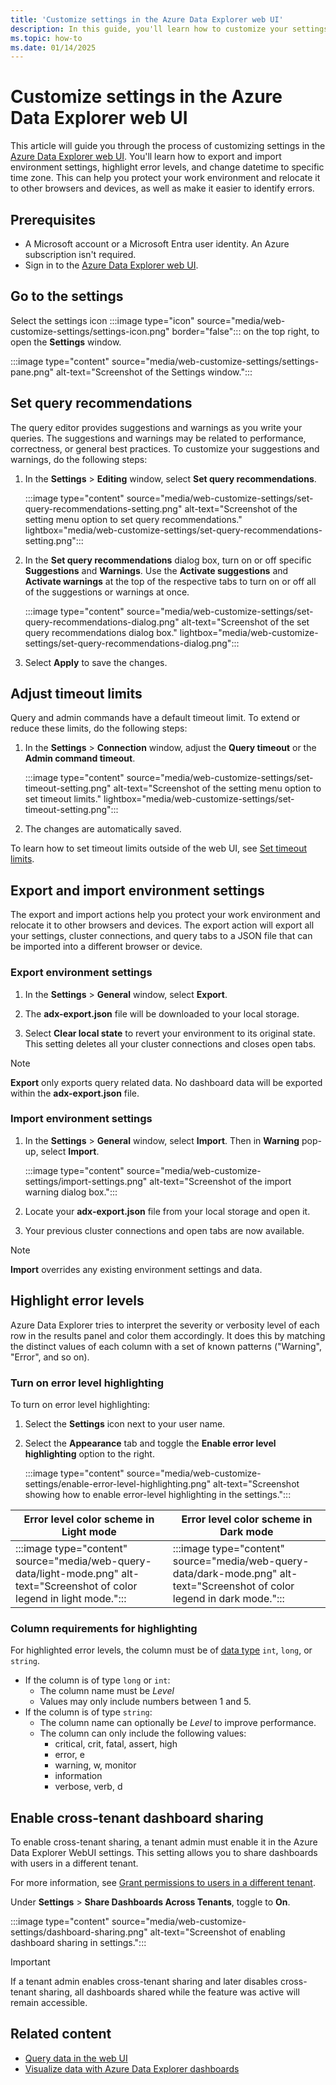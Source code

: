 ```yaml
---
title: 'Customize settings in the Azure Data Explorer web UI'
description: In this guide, you'll learn how to customize your settings in the Azure Data Explorer web UI.
ms.topic: how-to
ms.date: 01/14/2025
---
```


# Customize settings in the Azure Data Explorer web UI

This article will guide you through the process of customizing settings in the [Azure Data Explorer web UI](https://dataexplorer.azure.com/home). You'll learn how to export and import environment settings, highlight error levels, and change datetime to specific time zone. This can help you protect your work environment and relocate it to other browsers and devices, as well as make it easier to identify errors.

## Prerequisites

* A Microsoft account or a Microsoft Entra user identity. An Azure subscription isn't required.
* Sign in to the [Azure Data Explorer web UI](https://dataexplorer.azure.com/home).

## Go to the settings

Select the settings icon :::image type="icon" source="media/web-customize-settings/settings-icon.png" border="false"::: on the top right, to open the **Settings** window.

:::image type="content" source="media/web-customize-settings/settings-pane.png" alt-text="Screenshot of the Settings window.":::

## Set query recommendations

The query editor provides suggestions and warnings as you write your queries. The suggestions and warnings may be related to performance, correctness, or general best practices. To customize your suggestions and warnings, do the following steps:

1. In the **Settings** > **Editing** window, select **Set query recommendations**.

    :::image type="content" source="media/web-customize-settings/set-query-recommendations-setting.png" alt-text="Screenshot of the setting menu option to set query recommendations." lightbox="media/web-customize-settings/set-query-recommendations-setting.png":::

1. In the **Set query recommendations** dialog box, turn on or off specific **Suggestions** and **Warnings**. Use the **Activate suggestions** and **Activate warnings** at the top of the respective tabs to turn on or off all of the suggestions or warnings at once.

    :::image type="content" source="media/web-customize-settings/set-query-recommendations-dialog.png" alt-text="Screenshot of the set query recommendations dialog box." lightbox="media/web-customize-settings/set-query-recommendations-dialog.png":::

1. Select **Apply** to save the changes.

## Adjust timeout limits

Query and admin commands have a default timeout limit. To extend or reduce these limits, do the following steps:

1. In the **Settings** > **Connection** window, adjust the **Query timeout** or the **Admin command timeout**.

    :::image type="content" source="media/web-customize-settings/set-timeout-setting.png" alt-text="Screenshot of the setting menu option to set timeout limits." lightbox="media/web-customize-settings/set-timeout-setting.png":::

1. The changes are automatically saved.

To learn how to set timeout limits outside of the web UI, see [Set timeout limits](/kusto/set-timeout-limits?view=azure-data-explorer&preserve-view=true).

## Export and import environment settings

The export and import actions help you protect your work environment and relocate it to other browsers and devices. The export action will export all your settings, cluster connections, and query tabs to a JSON file that can be imported into a different browser or device.

### Export environment settings

1. In the **Settings** > **General** window, select **Export**.

1. The **adx-export.json** file will be downloaded to your local storage.

1. Select **Clear local state** to revert your environment to its original state. This setting deletes all your cluster connections and closes open tabs.

> [!NOTE]
> **Export** only exports query related data. No dashboard data will be exported within the **adx-export.json** file.

### Import environment settings

1. In the **Settings** > **General** window, select **Import**. Then in **Warning** pop-up, select **Import**.

    :::image type="content" source="media/web-customize-settings/import-settings.png" alt-text="Screenshot of the import warning dialog box.":::

1. Locate your **adx-export.json** file from your local storage and open it.
1. Your previous cluster connections and open tabs are now available.

> [!NOTE]
> **Import** overrides any existing environment settings and data.

## Highlight error levels

Azure Data Explorer tries to interpret the severity or verbosity level of each row in the results panel and color them accordingly. It does this by matching the distinct values of each column with a set of known patterns ("Warning", "Error", and so on).

### Turn on error level highlighting

To turn on error level highlighting:

1. Select the **Settings** icon next to your user name.
1. Select the **Appearance** tab and toggle the **Enable error level highlighting** option to the right.

    :::image type="content" source="media/web-customize-settings/enable-error-level-highlighting.png" alt-text="Screenshot showing how to enable error-level highlighting in the settings.":::

Error level color scheme in **Light** mode | Error level color scheme in **Dark** mode
|---|---|
:::image type="content" source="media/web-query-data/light-mode.png" alt-text="Screenshot of color legend in light mode."::: | :::image type="content" source="media/web-query-data/dark-mode.png" alt-text="Screenshot of color legend in dark mode.":::

### Column requirements for highlighting

For highlighted error levels, the column must be of [data type](/kusto/query/scalar-data-types/index?view=azure-data-explorer&preserve-view=true) `int`, `long`, or `string`.

* If the column is of type `long` or `int`:
  * The column name must be *Level*
  * Values may only include numbers between 1 and 5.
* If the column is of type `string`:
  * The column name can optionally be *Level* to improve performance.
  * The column can only include the following values:
    * critical, crit, fatal, assert, high
    * error, e
    * warning, w, monitor
    * information
    * verbose, verb, d

## Enable cross-tenant dashboard sharing

To enable cross-tenant sharing, a tenant admin must enable it in the Azure Data Explorer WebUI settings. This setting allows you to share dashboards with users in a different tenant.

For more information, see [Grant permissions to users in a different tenant](azure-data-explorer-dashboard-share.md#grant-permissions-to-users-in-a-different-tenant).

Under **Settings** > **Share Dashboards Across Tenants**, toggle to **On**.

:::image type="content" source="media/web-customize-settings/dashboard-sharing.png" alt-text="Screenshot of enabling dashboard sharing in settings.":::

> [!IMPORTANT]
> If a tenant admin enables cross-tenant sharing and later disables cross-tenant sharing, all dashboards shared while the feature was active will remain accessible.


## Related content

* [Query data in the web UI](web-ui-query-overview.md)
* [Visualize data with Azure Data Explorer dashboards](azure-data-explorer-dashboards.md)
